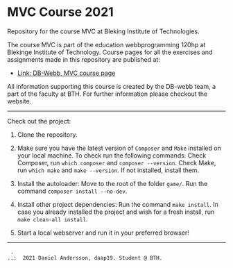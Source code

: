 # MVC Course 2021

Repository for the course MVC at Bleking Institute of Technologies. 

The course MVC is part of the education webbprogramming 120hp at Blekinge Institute of Technology.
Course pages for all the exercises and assignments made in this repository are published at:

* [Link: DB-Webb, MVC course page](https://dbwebb-se.github.io/mvc/)

All information supporting this course is created by the DB-webb team, a part of the faculty at BTH. For further information please checkout the website.

* * *

Check out the project:
1.  Clone the repository.

2.  Make sure you have the latest version of `Composer` and `Make` installed on your local machine.
    To check run the following commands:
    Check Composer, run `which composer` and `composer --version`.
    Check Make, run `which make` and `make --version`.
    If not installed, install them.

3.  Install the autoloader:
    Move to the root of the folder `game/`. Run the command `composer install --no-dev`.

4.  Install other project dependencies:
    Run the command `make install`. 
    In case you already installed the project and wish for a fresh install, run `make clean-all install`.

5.  Start a local webserver and run it in your preferred browser!

* * *

```
 .
..:  2021 Daniel Andersson, daap19. Student @ BTH.
```
